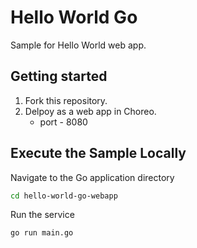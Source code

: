 # Hello World Go

Sample for Hello World web app.

## Getting started

1. Fork this repository.
2. Delpoy as a web app in Choreo. 
   - port - 8080

## Execute the Sample Locally

Navigate to the Go application directory

```bash
cd hello-world-go-webapp
```

Run the service

```shell
go run main.go
```